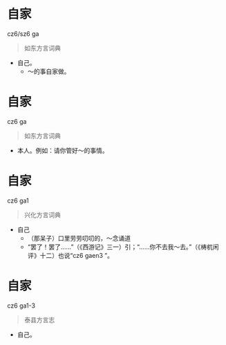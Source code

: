 # 自家
cz6/sz6 ga
> 如东方言词典
- 自己。
  - ～的事自家做。

# 自家
cz6 ga
> 如东方言词典
- 本人。例如：请你管好～的事情。

# 自家
cz6 ga1
> 兴化方言词典
- 自己
  - （那呆子）口里劳劳叨叨的，～念诵道
  - “罢了！罢了……”（《西游记》三一）引；“……你不去我～去。”（《梼杌闲评》十二）也说“cz6 gaen3 ”。

# 自家
cz6 ga1-3
> 泰县方言志
- 自己。
